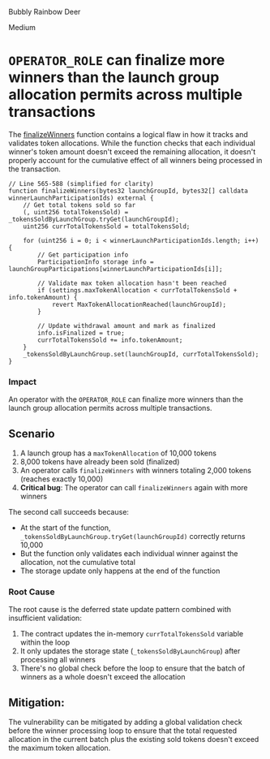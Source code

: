 Bubbly Rainbow Deer

Medium

# `OPERATOR_ROLE` can finalize more winners than the launch group allocation permits across multiple transactions

The [finalizeWinners](https://github.com/sherlock-audit/2025-02-rova/blob/53fb6d71d253676bfbd00926e8f217f40c62d8c5/rova-contracts/src/Launch.sol#L522-L563) function contains a logical flaw in how it tracks and validates token allocations. While the function checks that each individual winner's token amount doesn't exceed the remaining allocation, it doesn't properly account for the cumulative effect of all winners being processed in the transaction.

```solidity
// Line 565-588 (simplified for clarity)
function finalizeWinners(bytes32 launchGroupId, bytes32[] calldata winnerLaunchParticipationIds) external {
    // Get total tokens sold so far
    (, uint256 totalTokensSold) = _tokensSoldByLaunchGroup.tryGet(launchGroupId);
    uint256 currTotalTokensSold = totalTokensSold;
    
    for (uint256 i = 0; i < winnerLaunchParticipationIds.length; i++) {
        // Get participation info
        ParticipationInfo storage info = launchGroupParticipations[winnerLaunchParticipationIds[i]];
        
        // Validate max token allocation hasn't been reached
        if (settings.maxTokenAllocation < currTotalTokensSold + info.tokenAmount) {
            revert MaxTokenAllocationReached(launchGroupId);
        }
        
        // Update withdrawal amount and mark as finalized
        info.isFinalized = true;
        currTotalTokensSold += info.tokenAmount;
    }
    _tokensSoldByLaunchGroup.set(launchGroupId, currTotalTokensSold);
}
```

### Impact

An operator with the `OPERATOR_ROLE` can finalize more winners than the launch group allocation permits across multiple transactions. 

## Scenario

1. A launch group has a `maxTokenAllocation` of 10,000 tokens
2. 8,000 tokens have already been sold (finalized)
3. An operator calls `finalizeWinners` with winners totaling 2,000 tokens (reaches exactly 10,000)
4. **Critical bug**: The operator can call `finalizeWinners` again with more winners

The second call succeeds because:
- At the start of the function, `_tokensSoldByLaunchGroup.tryGet(launchGroupId)` correctly returns 10,000
- But the function only validates each individual winner against the allocation, not the cumulative total
- The storage update only happens at the end of the function

### Root Cause

The root cause is the deferred state update pattern combined with insufficient validation:

1. The contract updates the in-memory `currTotalTokensSold` variable within the loop
2. It only updates the storage state (`_tokensSoldByLaunchGroup`) after processing all winners
3. There's no global check before the loop to ensure that the batch of winners as a whole doesn't exceed the allocation

## Mitigation:
The vulnerability can be mitigated by adding a global validation check before the winner processing loop to ensure that the total requested allocation in the current batch plus the existing sold tokens doesn't exceed the maximum token allocation.